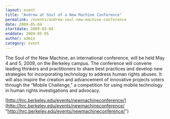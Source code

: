 ```yaml
---
layout: event
title: "Andrew at Soul of a New Machine Conference"
permalink: /events/andrew-soul-new-machine-conference
date: 2009-05-04
startdate: 2009-05-04
enddate: 2009-05-05
author: admin
category: event
---
```


The Soul of the New Machine, an international conference, will be held May 4 and 5, 2009, on the Berkeley campus. The conference will convene leading thinkers and practitioners to share best practices and develop new strategies for incorporating technology to address human rights abuses. It will also inspire the creation and advancement of innovative projects voters through the “Mobile Challenge,” a competition for using mobile technology in human rights investigations and advocacy.

[http://hrc.berkeley.edu/events/newmachineconference/](http://hrc.berkeley.edu/events/newmachineconference/ "http://hrc.berkeley.edu/events/newmachineconference/")

